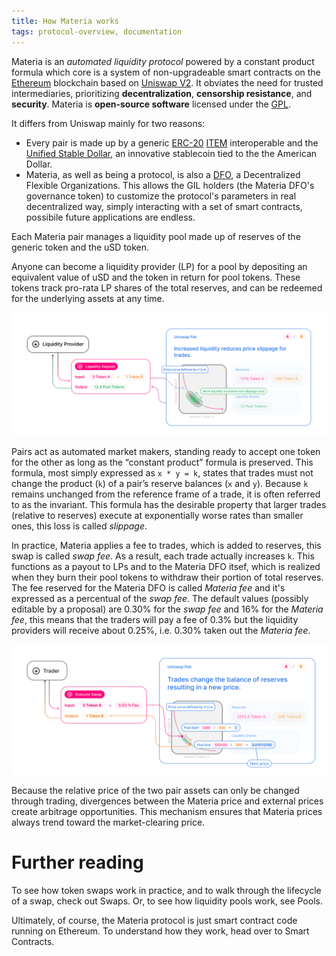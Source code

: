 ```yaml
---
title: How Materia works
tags: protocol-overview, documentation
---
```


Materia is an *automated liquidity protocol* powered by a <Link to="/docs/materia/protocol-overview/glossary/#constant-product-formula">constant product formula</Link>
which core is a system of non-upgradeable smart contracts on the [Ethereum](https://ethereum.org/) blockchain based on [Uniswap V2](https://uniswap.org/).
It obviates the need for trusted intermediaries, prioritizing **decentralization**, **censorship resistance**, 
and **security**. Materia is **open-source software** licensed under the
[GPL](https://en.wikipedia.org/wiki/GNU_General_Public_License).

It differs from Uniswap mainly for two reasons:

- Every pair is made up by a generic [ERC-20](https://eips.ethereum.org/EIPS/eip-20) [ITEM](https://ethitem.com/) interoperable and the [Unified Stable Dollar](https://www.unifihub.com/), an innovative stablecoin tied to the the American Dollar.
- Materia, as well as being a protocol, is also a [DFO](https://www.dfohub.com/), a Decentralized Flexible Organizations. This allows the GIL holders (the Materia DFO's governance token) to customize the protocol's parameters in real decentralized way, simply interacting with a set of smart contracts, possibile future applications are endless.

Each Materia pair manages a liquidity pool made up of reserves of the generic token and the uSD token.

Anyone can become a liquidity provider (LP) for a pool by depositing an equivalent value of uSD and the token in return for pool tokens. These tokens track pro-rata LP shares of the total reserves, and can be redeemed for the underlying assets at any time.

![](images/lp.jpg)

Pairs act as automated market makers, standing ready to accept one token for the other as long as the “constant product” formula is preserved. This formula, most simply expressed as `x * y = k`, states that trades must not change the product (`k`) of a pair’s reserve balances (`x` and `y`). Because `k` remains unchanged from the reference frame of a trade, it is often referred to as the invariant. This formula has the desirable property that larger trades (relative to reserves) execute at exponentially worse rates than smaller ones, this loss is called *slippage*.

In practice, Materia applies a fee to trades, which is added to reserves, this swap is called *swap fee*. As a result, each trade actually increases `k`. This functions as a payout to LPs and to the Materia DFO itsef, which is realized when they burn their pool tokens to withdraw their portion of total reserves.
The fee reserved for the Materia DFO is called *Materia fee* and it's expressed as a percentual of the *swap fee*.
The default values (possibly editable by a proposal) are 0.30% for the *swap fee* and 16% for the *Materia fee*, this means that the traders will pay a fee of 0.3% but the liquidity providers will receive about 0.25%, i.e. 0.30% taken out the *Materia fee*.

![](images/trade.jpg)

Because the relative price of the two pair assets can only be changed through trading, divergences between the Materia price and external prices create arbitrage opportunities. This mechanism ensures that Materia prices always trend toward the market-clearing price.

# Further reading

To see how token swaps work in practice, and to walk through the lifecycle of a swap, check out <Link to="/docs/materia/core-concepts/swaps">Swaps</Link>. Or, to see how liquidity pools work, see <Link to="/docs/materia/core-concepts/pools">Pools</Link>.

Ultimately, of course, the Materia protocol is just smart contract code running on Ethereum. To understand how they work, head over to <Link to="/docs/materia/protocol-overview/smart-contracts/">Smart Contracts</Link>.
